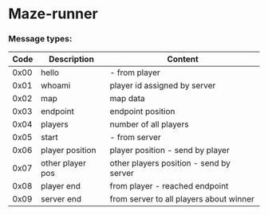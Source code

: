 # Maze-runner

### Message types:

| Code | Description | Content |
| --- | --- | --- |
| 0x00 | hello | - from player |
| 0x01 | whoami | player id assigned by server |
| 0x02 | map | map data |
| 0x03 | endpoint | endpoint position |
| 0x04 | players | number of all players |
| 0x05 | start | - from server |
| 0x06 | player position | player position - send by player |
| 0x07 | other player pos | other players position - send by server |
| 0x08 | player end | from player - reached endpoint |
| 0x09 | server end | from server to all players about winner |